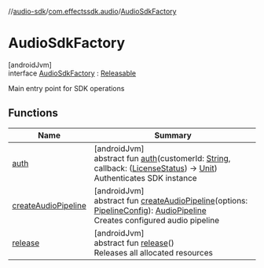 //[audio-sdk](../../../index.md)/[com.effectssdk.audio](../index.md)/[AudioSdkFactory](index.md)

# AudioSdkFactory

[androidJvm]\
interface [AudioSdkFactory](index.md) : [Releasable](../../com.effectssdk.audio.pipeline/-releasable/index.md)

Main entry point for SDK operations

## Functions

| Name                                                                  | Summary                                                                                                                                                                                                                                                                                                                 |
|-----------------------------------------------------------------------|-------------------------------------------------------------------------------------------------------------------------------------------------------------------------------------------------------------------------------------------------------------------------------------------------------------------------|
| [auth](auth.md)                                                       | [androidJvm]<br>abstract fun [auth](auth.md)(customerId: [String](https://kotlinlang.org/api/core/kotlin-stdlib/kotlin/-string/index.html), callback: ([LicenseStatus](../-license-status/index.md)) -&gt; [Unit](https://kotlinlang.org/api/core/kotlin-stdlib/kotlin/-unit/index.html))<br>Authenticates SDK instance |
| [createAudioPipeline](create-audio-pipeline.md)                       | [androidJvm]<br>abstract fun [createAudioPipeline](create-audio-pipeline.md)(options: [PipelineConfig](../../com.effectssdk.audio.pipeline/-pipeline-config/index.md)): [AudioPipeline](../../com.effectssdk.audio.pipeline/-audio-pipeline/index.md)<br>Creates configured audio pipeline                              |
| [release](../../com.effectssdk.audio.pipeline/-releasable/release.md) | [androidJvm]<br>abstract fun [release](../../com.effectssdk.audio.pipeline/-releasable/release.md)()<br>Releases all allocated resources                                                                                                                                                                                |